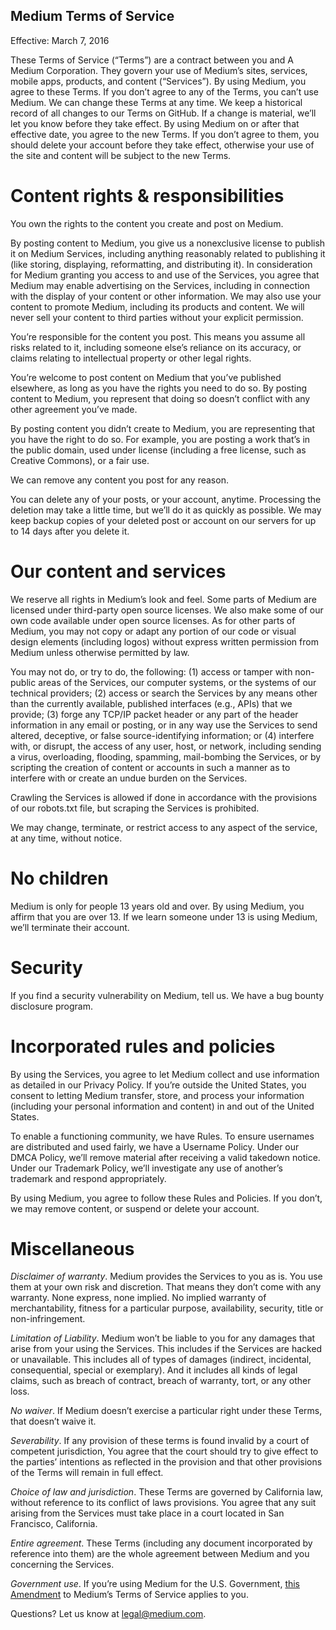 ## Medium Terms of Service

Effective: March 7, 2016

These Terms of Service (“Terms”) are a contract between you and A Medium Corporation. They govern your use of Medium’s sites, services, mobile apps, products, and content (“Services”).
By using Medium, you agree to these Terms. If you don’t agree to any of the Terms, you can’t use Medium.
We can change these Terms at any time. We keep a historical record of all changes to our Terms on GitHub. If a change is material, we’ll let you know before they take effect. By using Medium on or after that effective date, you agree to the new Terms. If you don’t agree to them, you should delete your account before they take effect, otherwise your use of the site and content will be subject to the new Terms.

# Content rights & responsibilities

You own the rights to the content you create and post on Medium.

By posting content to Medium, you give us a nonexclusive license to publish it on Medium Services, including anything reasonably related to publishing it (like storing, displaying, reformatting, and distributing it). In consideration for Medium granting you access to and use of the Services, you agree that Medium may enable advertising on the Services, including in connection with the display of your content or other information. We may also use your content to promote Medium, including its products and content. We will never sell your content to third parties without your explicit permission.

You’re responsible for the content you post. This means you assume all risks related to it, including someone else’s reliance on its accuracy, or claims relating to intellectual property or other legal rights.

You’re welcome to post content on Medium that you’ve published elsewhere, as long as you have the rights you need to do so. By posting content to Medium, you represent that doing so doesn’t conflict with any other agreement you’ve made.

By posting content you didn’t create to Medium, you are representing that you have the right to do so. For example, you are posting a work that’s in the public domain, used under license (including a free license, such as Creative Commons), or a fair use.

We can remove any content you post for any reason.

You can delete any of your posts, or your account, anytime. Processing the deletion may take a little time, but we’ll do it as quickly as possible. We may keep backup copies of your deleted post or account on our servers for up to 14 days after you delete it.

# Our content and services

We reserve all rights in Medium’s look and feel. Some parts of Medium are licensed under third-party open source licenses. We also make some of our own code available under open source licenses. As for other parts of Medium, you may not copy or adapt any portion of our code or visual design elements (including logos) without express written permission from Medium unless otherwise permitted by law.

You may not do, or try to do, the following: (1) access or tamper with non-public areas of the Services, our computer systems, or the systems of our technical providers; (2) access or search the Services by any means other than the currently available, published interfaces (e.g., APIs) that we provide; (3) forge any TCP/IP packet header or any part of the header information in any email or posting, or in any way use the Services to send altered, deceptive, or false source-identifying information; or (4) interfere with, or disrupt, the access of any user, host, or network, including sending a virus, overloading, flooding, spamming, mail-bombing the Services, or by scripting the creation of content or accounts in such a manner as to interfere with or create an undue burden on the Services.

Crawling the Services is allowed if done in accordance with the provisions of our robots.txt file, but scraping the Services is prohibited.

We may change, terminate, or restrict access to any aspect of the service, at any time, without notice.

# No children

Medium is only for people 13 years old and over. By using Medium, you affirm that you are over 13. If we learn someone under 13 is using Medium, we’ll terminate their account.

# Security

If you find a security vulnerability on Medium, tell us. We have a bug bounty disclosure program.

# Incorporated rules and policies

By using the Services, you agree to let Medium collect and use information as detailed in our Privacy Policy. If you’re outside the United States, you consent to letting Medium transfer, store, and process your information (including your personal information and content) in and out of the United States.

To enable a functioning community, we have Rules. To ensure usernames are distributed and used fairly, we have a Username Policy. Under our DMCA Policy, we’ll remove material after receiving a valid takedown notice. Under our Trademark Policy, we’ll investigate any use of another’s trademark and respond appropriately.

By using Medium, you agree to follow these Rules and Policies. If you don’t, we may remove content, or suspend or delete your account.

# Miscellaneous

*Disclaimer of warranty*. Medium provides the Services to you as is. You use them at your own risk and discretion. That means they don’t come with any warranty. None express, none implied. No implied warranty of merchantability, fitness for a particular purpose, availability, security, title or non-infringement.

*Limitation of Liability*. Medium won’t be liable to you for any damages that arise from your using the Services. This includes if the Services are hacked or unavailable. This includes all of types of damages (indirect, incidental, consequential, special or exemplary). And it includes all kinds of legal claims, such as breach of contract, breach of warranty, tort, or any other loss.

*No waiver*. If Medium doesn’t exercise a particular right under these Terms, that doesn’t waive it.

*Severability*. If any provision of these terms is found invalid by a court of competent jurisdiction, You agree that the court should try to give effect to the parties’ intentions as reflected in the provision and that other provisions of the Terms will remain in full effect.

*Choice of law and jurisdiction*. These Terms are governed by California law, without reference to its conflict of laws provisions. You agree that any suit arising from the Services must take place in a court located in San Francisco, California.

*Entire agreement*. These Terms (including any document incorporated by reference into them) are the whole agreement between Medium and you concerning the Services.

*Government use*. If you’re ​using ​Medium for the U.S. Government, [this Amendment](https://medium.com/@Medium/amendment-to-medium-terms-of-service-applicable-to-u-s-government-users-fccb00db67d7#.nf9iqjwhv) to ​Medium’s Terms of Service ​applies to you​.

Questions? Let us know at [legal@medium.com](mailto:legal@medium.com).
